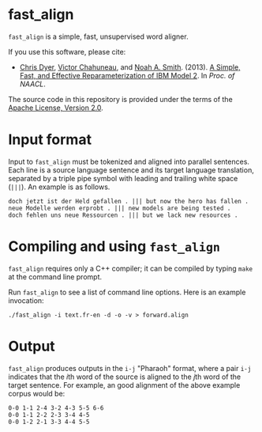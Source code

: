 fast_align
==========

`fast_align` is a simple, fast, unsupervised word aligner.

If you use this software, please cite:
* [Chris Dyer](http://www.cs.cmu.edu/~cdyer), [Victor Chahuneau](http://victor.chahuneau.fr), and [Noah A. Smith](http://www.cs.cmu.edu/~nasmith). (2013). [A Simple, Fast, and Effective Reparameterization of IBM Model 2](http://www.ark.cs.cmu.edu/cdyer/fast_valign.pdf). In *Proc. of NAACL*.

The source code in this repository is provided under the terms of the [Apache License, Version 2.0](http://www.apache.org/licenses/LICENSE-2.0.html).

# Input format

Input to `fast_align` must be tokenized and aligned into parallel sentences. Each line is a source language sentence and its target language translation, separated by a triple pipe symbol with leading and trailing white space (` ||| `). An example is as follows.

    doch jetzt ist der Held gefallen . ||| but now the hero has fallen .
    neue Modelle werden erprobt . ||| new models are being tested .
    doch fehlen uns neue Ressourcen . ||| but we lack new resources .

# Compiling and using `fast_align`

`fast_align` requires only a C++ compiler; it can be compiled by typing `make` at the command line prompt.

Run `fast_align` to see a list of command line options. Here is an example invocation:

    ./fast_align -i text.fr-en -d -o -v > forward.align

# Output

`fast_align` produces outputs in the `i-j` "Pharaoh" format, where a pair `i-j` indicates that the *i*th word of the source is aligned to the *j*th word of the target sentence. For example, an good alignment of the above example corpus would be:

    0-0 1-1 2-4 3-2 4-3 5-5 6-6
    0-0 1-1 2-2 2-3 3-4 4-5
    0-0 1-2 2-1 3-3 4-4 5-5


